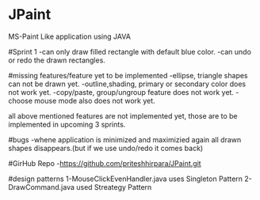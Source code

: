 # JPaint
MS-Paint Like application using JAVA


#Sprint 1
-can only draw filled rectangle with default blue color.
-can undo or redo the drawn rectangles.


#missing features/feature yet to be implemented
-ellipse, triangle shapes can not be drawn yet.
-outline,shading, primary or secondary color does not work yet.
-copy/paste, group/ungroup feature does not work yet.
-choose mouse mode also does not work yet.

all above mentioned features are not implemented yet, those are to be implemented in upcoming 3 sprints.

#bugs
-whene application is minimized and maximizied again all drawn shapes disappears.(but if we use undo/redo it comes back)

#GirHub Repo
-https://github.com/priteshhirpara/JPaint.git

#design patterns 
1-MouseClickEvenHandler.java uses Singleton Pattern
2-DrawCommand.java used Streategy Pattern
